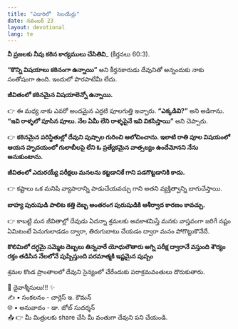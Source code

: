 ```yaml
---
title: "ఎడారిలో  సెలయేర్లు"
date: నవంబర్ 23
layout: devotional
lang: te
---
```


**నీ ప్రజలకు నీవు కఠిన కార్యములు చేసితివి**_ (కీర్తనలు 60:3). 

**“కొన్ని విషయాలు కఠినంగా ఉన్నాయి”** అని కీర్తనకారుడు దేవునితో అన్నందుకు నాకు సంతోషంగా ఉంది. ఇందులో పొరపాటేమీ లేదు. 

**జీవితంలో కఠినమైన విషయాలెన్నో ఉన్నాయి.**

👉 ఈ మధ్య నాకు ఎవరో అందమైన ఎర్రటి పూలగుత్తి ఇచ్చారు. **“ఎక్కడివి?”** అని అడిగాను. **“ఇవి రాళ్ళలో పూసిన పూలు. నేల ఏమీ లేని రాళ్ళపైనే ఇవి వికసిస్తాయి”** అని చెప్పారు.

👉 **కఠినమైన పరిస్థితుల్లో దేవుని పుష్పాల గురించి ఆలోచించాను. ఇలాటి రాతి పూల విషయంలో ఆయన హృదయంలో గులాబీలపై లేని ఓ ప్రత్యేకమైన వాత్సల్యం ఉందేమోనని నేను అనుకుంటాను.**

**జీవితంలో ఎదురయ్యే పరీక్షలు మనలను కట్టడానికే గాని పడగొట్టడానికి కాదు.** 

👉 కష్టాలు ఒక మనిషి వ్యాపారాన్ని పాడుచేయవచ్చు గాని అతని వ్యక్తిత్వాన్ని బాగుచేస్తాయి. 

**బాహ్య పురుషుడి పాలిట కత్తి దెబ్బ అంతరంగ పురుషుడికి ఆశీర్వాద కారణం కావచ్చు.**

👉 కాబట్టి మన జీవితాల్లో దేవుడు ఏదన్నా శ్రమలకు అవకాశమిస్తే మనకు వాస్తవంగా జరిగే నష్టం ఏమిటంటే పెనుగులాడడం ద్వారా, తిరుగుబాటు చేయడం ద్వారా మనం పోగొట్టుకొనేదే.

**కొలిమిలో దగ్ధమై సమ్మెట దెబ్బలు తిన్నవారే యోధులౌతారు అగ్ని పరీక్ష ద్వారానే వస్తుంది శౌర్యం రక్తం తడిసిన నేలలోనే పుష్పిస్తుంది పరమాత్మకి ఇష్టమైన పుష్పం** 

శ్రమల కొండ ప్రాంతాలలో దేవుని సైన్యంలో చేరేందుకు పరాక్రమవంతులు దొరుకుతారు.

<div class="blessing">🙏 <span class="bless-text">దైవాశ్శీసులు!!!</span> ✨</div>

<div class="credit">✍️ <span class="credit-text">▪ సంకలనం - చార్లెస్ ఇ. కౌమన్</span></div>
<div class="credit">🌐 <span class="credit-text">▪ అనువాదం - డా. జోబ్ సుదర్శన్</span></div>


<div class="share">📤 👉 <span class="share-text">మీ మిత్రులకు share చేసి మీ వంతుగా దేవుని పని చేయండి.</span></div>
